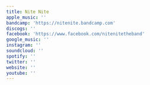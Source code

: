 ```yaml
---
title: Nite Nite
apple_music: ''
bandcamp: 'https://nitenite.bandcamp.com'
discogs: ''
facebook: 'https://www.facebook.com/nitenitetheband'
google_music: ''
instagram: ''
soundcloud: ''
spotify: ''
twitter: ''
website: ''
youtube: ''
---
```

